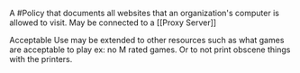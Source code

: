 A #Policy that documents all websites that an organization's computer is allowed to visit. May be connected to a [[Proxy Server]]

Acceptable Use may be extended to other resources such as what games are acceptable to play ex: no M rated games. Or to not print obscene things with the printers.